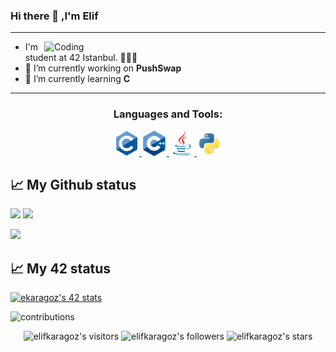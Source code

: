 ### Hi there 👋 ,I'm Elif
---------------------
<img alt="Coding" width="450" src="https://miro.medium.com/v2/resize:fit:1000/0*eWhlGZcwxeHksiVr.gif" align="right"/>

* I'm student at 42 Istanbul. 👩🏻‍💻
* 🔭 I’m currently working on **PushSwap**
* 🌱 I’m currently learning **C**

-----------------------------
<h3 align="center">Languages and Tools:</h3>
<p align="center"> <a href="https://www.cprogramming.com/" target="_blank" rel="noreferrer"> <img src="https://raw.githubusercontent.com/devicons/devicon/master/icons/c/c-original.svg" alt="c" width="40" height="40"/> </a> <a href="https://www.w3schools.com/cpp/" target="_blank" rel="noreferrer"> <img src="https://raw.githubusercontent.com/devicons/devicon/master/icons/cplusplus/cplusplus-original.svg" alt="cplusplus" width="40" height="40"/> </a> <a href="https://www.java.com" target="_blank" rel="noreferrer"> <img src="https://raw.githubusercontent.com/devicons/devicon/master/icons/java/java-original.svg" alt="java" width="40" height="40"/> </a> <a href="https://www.python.org" target="_blank" rel="noreferrer"> <img src="https://raw.githubusercontent.com/devicons/devicon/master/icons/python/python-original.svg" alt="python" width="40" height="40"/> </a> </p>



## 📈 My Github status

<p align="left">
  <img width="43%" src="https://awesome-github-stats.azurewebsites.net/user-stats/elifkaragoz?cardType=github&theme=radical" />
  <img width="48%" src="https://github-readme-streak-stats.herokuapp.com/?user=elifkaragoz&theme=radical" />
</p>

<p align="left">
   <img width="40%" src="(https://github-readme-stats.vercel.app/api?username=elifkaragoz&show_icons=true&theme=radical" />
</p>

## 📈 My 42 status

<p align="left">

  [![ekaragoz's 42 stats](https://badge.mediaplus.ma/darkblue/ekaragoz?1337Badge=off&UM6P=off)](https://github.com/oakoudad/badge42)

</p>


![contributions](https://user-images.githubusercontent.com/99393019/206873716-60aacef7-7215-4d39-9f42-f09b568f2203.svg)

<p align="center">
	<img alt="elifkaragoz's visitors" src="https://komarev.com/ghpvc/?username=elifkaragoz&color=8c36db&style=flat&label=visitors" />
	<img alt="elifkaragoz's followers" src="https://img.shields.io/github/followers/elifkaragoz?color=blueviolet" />
	<img alt="elifkaragoz's stars" src="https://img.shields.io/github/stars/elifkaragoz?color=blueviolet" />
</p>
